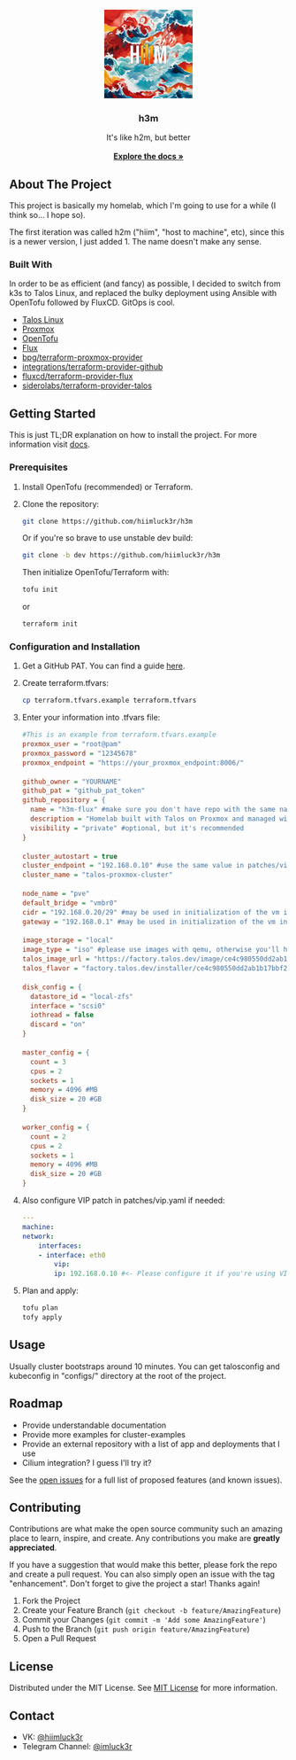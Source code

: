                          
<br/>
<div align="center">
<a href="https://github.com/hiimluck3r/h3m">
<img src="docs/images/logo.png" alt="Logo" width="160" height="160">
</a>
<h3 align="center">h3m</h3>
<p align="center">
It's like h2m, but better
<br/>
<br/>
<a href="https://github.com/hiimluck3r/h3m/tree/main/docs"><strong>Explore the docs »</strong></a>
</p>
</div>

 ## About The Project

This project is basically my homelab, which I'm going to use for a while (I think so... I hope so). 

The first iteration was called h2m ("hiim", "host to machine", etc), since this is a newer version, I just added 1. The name doesn't make any sense.

 ### Built With

In order to be as efficient (and fancy) as possible, I decided to switch from k3s to Talos Linux, and replaced the bulky deployment using Ansible with OpenTofu followed by FluxCD. GitOps is cool.

- [Talos Linux](https://github.com/siderolabs/talos)
- [Proxmox](https://www.proxmox.com/en/)
- [OpenTofu](https://github.com/opentofu/opentofu)
- [Flux](https://github.com/fluxcd/flux2)
- [bpg/terraform-proxmox-provider](https://github.com/bpg/terraform-provider-proxmox)
- [integrations/terraform-provider-github](https://github.com/integrations/terraform-provider-github)
- [fluxcd/terraform-provider-flux](https://github.com/fluxcd/terraform-provider-flux)
- [siderolabs/terraform-provider-talos](https://github.com/siderolabs/terraform-provider-talos)

 ## Getting Started

This is just TL;DR explanation on how to install the project. For more information visit [docs](https://github.com/hiimluck3r/h3m/tree/main/docs).

 ### Prerequisites
1. Install OpenTofu (recommended) or Terraform.

2. Clone the repository:

    ```bash
    git clone https://github.com/hiimluck3r/h3m
    ```

    Or if you're so brave to use unstable dev build:

    ```bash
    git clone -b dev https://github.com/hiimluck3r/h3m
    ```

    Then initialize OpenTofu/Terraform with:
    ```bash
    tofu init
    ```
    or
    ```bash
    terraform init
    ```
 ### Configuration and Installation


1. Get a GitHub PAT. You can find a guide [here](https://docs.github.com/en/authentication/keeping-your-account-and-data-secure/managing-your-personal-access-tokens#creating-a-personal-access-token-classic).

2. Create terraform.tfvars:
   ```bash
   cp terraform.tfvars.example terraform.tfvars
   ```
3. Enter your information into .tfvars file:
    ```ini
    #This is an example from terraform.tfvars.example
    proxmox_user = "root@pam"
    proxmox_password = "12345678"
    proxmox_endpoint = "https://your_proxmox_endpoint:8006/"

    github_owner = "YOURNAME"
    github_pat = "github_pat_token"
    github_repository = {
      name = "h3m-flux" #make sure you don't have repo with the same name
      description = "Homelab built with Talos on Proxmox and managed with Flux"
      visibility = "private" #optional, but it's recommended
    }

    cluster_autostart = true
    cluster_endpoint = "192.168.0.10" #use the same value in patches/vip.yaml
    cluster_name = "talos-proxmox-cluster"

    node_name = "pve"
    default_bridge = "vmbr0"
    cidr = "192.168.0.20/29" #may be used in initialization of the vm instead of dhcp
    gateway = "192.168.0.1" #may be used in initialization of the vm instead of dhcp

    image_storage = "local"
    image_type = "iso" #please use images with qemu, otherwise you'll have to manually cleanup this badness and collect ip addresses
    talos_image_url = "https://factory.talos.dev/image/ce4c980550dd2ab1b17bbf2b08801c7eb59418eafe8f279833297925d67c7515/v1.7.0/nocloud-amd64.iso"
    talos_flavor = "factory.talos.dev/installer/ce4c980550dd2ab1b17bbf2b08801c7eb59418eafe8f279833297925d67c7515:v1.7.0"

    disk_config = {
      datastore_id = "local-zfs"
      interface = "scsi0"
      iothread = false
      discard = "on"
    }

    master_config = {
      count = 3
      cpus = 2
      sockets = 1
      memory = 4096 #MB
      disk_size = 20 #GB
    }

    worker_config = {
      count = 2
      cpus = 2
      sockets = 1
      memory = 4096 #MB
      disk_size = 20 #GB
    }
    ```
4. Also configure VIP patch in patches/vip.yaml if needed:
    ```yaml
    ---
    machine:
    network:
        interfaces:
        - interface: eth0
            vip:
            ip: 192.168.0.10 #<- Please configure it if you're using VIP, othervise - delete patch in talos.tf configuration for control-plane (master) node
    ```
5. Plan and apply:
    ```bash
    tofu plan
    tofy apply
    ```
 ## Usage

Usually cluster bootstraps around 10 minutes. You can get talosconfig and kubeconfig in "configs/" directory at the root of the project.

 ## Roadmap

* Provide understandable documentation
* Provide more examples for cluster-examples
* Provide an external repository with a list of app and deployments that I use
* Cilium integration? I guess I'll try it?

See the [open issues](https://github.com/hiimluck3r/h3m/issues) for a full list of proposed features (and known issues).

 ## Contributing

Contributions are what make the open source community such an amazing place to learn, inspire, and create. Any contributions you make are **greatly appreciated**.

If you have a suggestion that would make this better, please fork the repo and create a pull request. You can also simply open an issue with the tag "enhancement".
Don't forget to give the project a star! Thanks again!

1. Fork the Project
2. Create your Feature Branch (`git checkout -b feature/AmazingFeature`)
3. Commit your Changes (`git commit -m 'Add some AmazingFeature'`)
4. Push to the Branch (`git push origin feature/AmazingFeature`)
5. Open a Pull Request
 
 ## License

Distributed under the MIT License. See [MIT License](https://opensource.org/licenses/MIT) for more information.
 
 ## Contact

* VK: [@hiimluck3r](https://vk.com/hiimluck3r)
* Telegram Channel: [@imluck3r](https://t.me/imluck3r)
